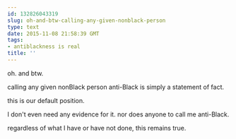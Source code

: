 ```yaml
---
id: 132826043319
slug: oh-and-btw-calling-any-given-nonblack-person
type: text
date: 2015-11-08 21:58:39 GMT
tags:
- antiblackness is real
title: ''
---
```

oh. and btw.

calling any given nonBlack person anti-Black is simply a statement of fact. 

this is our default position. 

I don't even need any evidence for it. nor does anyone to call me anti-Black.

regardless of what I have or have not done,  this remains true. 